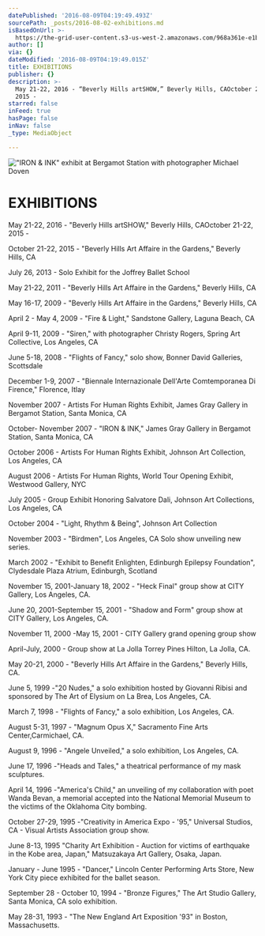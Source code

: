 ```yaml
---
datePublished: '2016-08-09T04:19:49.493Z'
sourcePath: _posts/2016-08-02-exhibitions.md
isBasedOnUrl: >-
  https://the-grid-user-content.s3-us-west-2.amazonaws.com/968a361e-e1b2-4500-91b5-80097f9596b2.jpg
author: []
via: {}
dateModified: '2016-08-09T04:19:49.015Z'
title: EXHIBITIONS
publisher: {}
description: >-
  May 21-22, 2016 - “Beverly Hills artSHOW,” Beverly Hills, CAOctober 21-22,
  2015 -
starred: false
inFeed: true
hasPage: false
inNav: false
_type: MediaObject

---
```

!["IRON & INK" exhibit at Bergamot Station with photographer Michael Doven](https://the-grid-user-content.s3-us-west-2.amazonaws.com/968a361e-e1b2-4500-91b5-80097f9596b2.jpg)

# **EXHIBITIONS**

May 21-22, 2016 - "Beverly Hills artSHOW," Beverly Hills, CAOctober 21-22, 2015 -

October 21-22, 2015 - "Beverly Hills Art Affaire in the Gardens," Beverly Hills, CA

July 26, 2013 - Solo Exhibit for the Joffrey Ballet School

May 21-22, 2011 - "Beverly Hills Art Affaire in the Gardens," Beverly Hills, CA

May 16-17, 2009 - "Beverly Hills Art Affaire in the Gardens," Beverly Hills, CA

April 2 - May 4, 2009 - "Fire & Light," Sandstone Gallery, Laguna Beach, CA

April 9-11, 2009 - "Siren," with photographer Christy Rogers, Spring Art Collective, Los Angeles, CA

June 5-18, 2008 - "Flights of Fancy," solo show, Bonner David Galleries, Scottsdale

December 1-9, 2007 - "Biennale Internazionale Dell'Arte Comtemporanea Di Firence," Florence, Itlay

November 2007 - Artists For Human Rights Exhibit, James Gray Gallery in Bergamot Station, Santa Monica, CA

October- November 2007 - "IRON & INK," James Gray Gallery in Bergamot Station, Santa Monica, CA

October 2006 - Artists For Human Rights Exhibit, Johnson Art Collection, Los Angeles, CA

August 2006 - Artists For Human Rights, World Tour Opening Exhibit, Westwood Gallery, NYC

July 2005 - Group Exhibit Honoring Salvatore Dali, Johnson Art Collections, Los Angeles, CA

October 2004 - "Light, Rhythm & Being", Johnson Art Collection

November 2003 - "Birdmen", Los Angeles, CA Solo show unveiling new series.

March 2002 - "Exhibit to Benefit Enlighten, Edinburgh Epilepsy Foundation", Clydesdale Plaza Atrium, Edinburgh, Scotland

November 15, 2001-January 18, 2002 - "Heck Final" group show at CITY Gallery, Los Angeles, CA.

June 20, 2001-September 15, 2001 - "Shadow and Form" group show at CITY Gallery, Los Angeles, CA.

November 11, 2000 -May 15, 2001 - CITY Gallery grand opening group show

April-July, 2000 - Group show at La Jolla Torrey Pines Hilton, La Jolla, CA.

May 20-21, 2000 - "Beverly Hills Art Affaire in the Gardens," Beverly Hills, CA.

June 5, 1999 -"20 Nudes," a solo exhibition hosted by Giovanni Ribisi and sponsored by The Art of Elysium on La Brea, Los Angeles, CA.

March 7, 1998 - "Flights of Fancy," a solo exhibition, Los Angeles, CA.

August 5-31, 1997 - "Magnum Opus X," Sacramento Fine Arts Center,Carmichael, CA.

August 9, 1996 - "Angele Unveiled," a solo exhibition, Los Angeles, CA.

June 17, 1996 -"Heads and Tales," a theatrical performance of my mask sculptures.

April 14, 1996 -"America's Child," an unveiling of my collaboration with poet Wanda Bevan, a memorial accepted into the National Memorial Museum to the victims of the Oklahoma City bombing.

October 27-29, 1995 -"Creativity in America Expo - '95," Universal Studios, CA - Visual Artists Association group show.

June 8-13, 1995 "Charity Art Exhibition - Auction for victims of earthquake in the Kobe area, Japan," Matsuzakaya Art Gallery, Osaka, Japan.

January - June 1995 - "Dancer," Lincoln Center Performing Arts Store, New York City piece exhibited for the ballet season.

September 28 - October 10, 1994 - "Bronze Figures," The Art Studio Gallery, Santa Monica, CA solo exhibition.

May 28-31, 1993 - "The New England Art Exposition '93" in Boston, Massachusetts.
